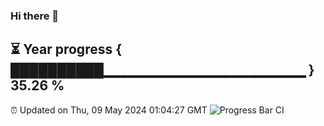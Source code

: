 ### Hi there 👋
⏳ Year progress { ██████████▁▁▁▁▁▁▁▁▁▁▁▁▁▁▁▁▁▁▁▁ } 35.26 %
---
⏰ Updated on Thu, 09 May 2024 01:04:27 GMT
![Progress Bar CI](https://github.com/liununu/liununu/workflows/Progress%20Bar%20CI/badge.svg)
